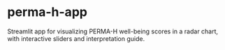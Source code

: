 # perma-h-app
Streamlit app for visualizing PERMA-H well-being scores in a radar chart, with interactive sliders and interpretation guide.
